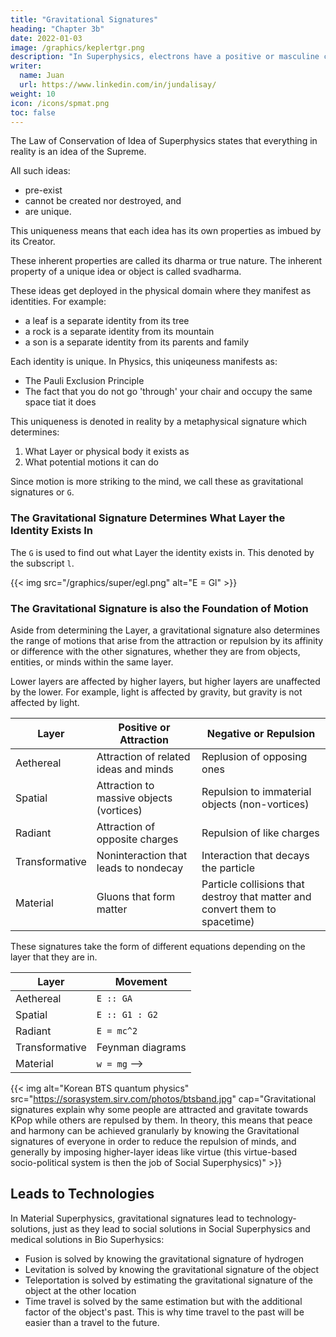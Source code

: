 ```yaml
---
title: "Gravitational Signatures"
heading: "Chapter 3b"
date: 2022-01-03
image: /graphics/keplertgr.png
description: "In Superphysics, electrons have a positive or masculine charge, while protons have a negative or feminine charge"
writer:
  name: Juan
  url: https://www.linkedin.com/in/jundalisay/
weight: 10
icon: /icons/spmat.png
toc: false
---
```



The Law of Conservation of Idea of Superphysics states that everything in reality is an idea of the Supreme. 

All such ideas:
- pre-exist
- cannot be created nor destroyed, and
- are unique.

This uniqueness means that each idea has its own properties as imbued by its Creator.

These inherent properties are called its dharma or true nature. The inherent property of a unique idea or object is called svadharma.

These ideas get deployed in the physical domain where they manifest as identities. For example:
- a leaf is a separate identity from its tree
- a rock is a separate identity from its mountain
- a son is a separate identity from its parents and family  

Each identity is unique. In Physics, this uniqeuness manifests as:
- The Pauli Exclusion Principle
- The fact that you do not go 'through' your chair and occupy the same space tiat it does 

This uniqueness is denoted in reality by a metaphysical signature which determines:

1. What Layer or physical body it exists as
2. What potential motions it can do 

Since motion is more striking to the mind, we call these as gravitational signatures or `G`. 


<!-- interaction between these identities creates movement  -->


### The Gravitational Signature Determines What Layer the Identity Exists In

The `G` is used to find out what Layer the identity exists in. This denoted by the subscript `l`.  

<!-- the strength or energy `E` of the identity depending on what Layer <i><sub>`l`</sub></i> it is in.  -->

{{< img src="/graphics/super/egl.png" alt="E = Gl" >}}

<!-- The resulting energy can be used to reveal the G just as the G can be used to reveal the potential energy of the identity. 

This relationship has different manifestations in the different layers.


<!-- is `E :: Gl` in the Material layer*
- Radioactivity or non-radioactivity is `E :: Gl` in the  layer
-  is `E :: Gl` in the  layer
-  is `E :: Gl` in the  layer
- `` is `E :: Gl` in the Aetheric layer
- `E = G` is `E :: Gl` in the Metaphysical layer -->


<!-- We replace material mass `m` with metaphysical `G` which represents the inherent gravity in every discrete identity, whether that identity be a thing, mind, idea, or feeling.

This `G` is the "gravitational signature" and is really supposed to be `D` as dharma or `T` as tao or True Nature of Socrates. But that would turn away Westerners who have a distaste for non-Western ideas (which is a no-no if we are to unify the human species and put everyone, East and West, 'on the same page'). 

So we can stick with `G` as invented by the British Newton. 
- Like Newton, Socrates would think that this `G` is inherent to the body as what "objects carry in them"
- But unlike Newton who believed that `G` came from a material mass, the Socratic `G` comes from a metaphysical "true nature" which the Hindus call Dharma. 

In this way, the Socratic `G` still ends up as `D` if the thinking person chases it down. You could even say that `G` is the metaphysical DNA of everything in existence that dictates what movements it can do, and actually manifests as the DNA in physical living cells.
 -->

<!-- {{< img src="/graphics/physics/messier.jpg" alt="Messier 87" cap="The invisible gravitational signature of Messier 87 reveals its 'DNA' as jets or flares of energy extending 5,000 light years" >}} -->

<!-- . In non-quasar galaxies, this DNA is in the gravitational signature of every star, just as the DNA of our bodies is in each cell. -->

<!-- This `G` then has five versions*, one for each of five layers represented by l.  -->

<!-- > *You can think of nature having 5 types of gravities. Newtonian gravity is type 5, Einsteinian gravity is type 3 and is called magnetism.  -->

<!-- In this way, the resulting equation E = Gl called [the Eagle](/superphysics/principles/chapter-04c) serves as a template that holds all the equations of potential motion:

> *Superphysics uses [qualimath](/superphysics/principles/chapter-04) which converts `=` into `::` -->


### The Gravitational Signature is also the Foundation of Motion

Aside from determining the Layer, a gravitational signature also determines the range of motions that arise from the attraction or repulsion by its affinity or difference with the other signatures, whether they are from objects, entities, or minds within the same layer.

Lower layers are affected by higher layers, but higher layers are unaffected by the lower. For example, light is affected by gravity, but gravity is not affected by light.


Layer | Positive or Attraction | Negative or Repulsion 
--- | --- | ---
Aethereal | Attraction of related ideas and minds | Replusion of opposing ones
Spatial | Attraction to massive objects (vortices) | Repulsion to immaterial objects (non-vortices)
Radiant | Attraction of opposite charges | Repulsion of like charges
Transformative | Noninteraction that leads to nondecay | Interaction that decays the particle
Material | Gluons that form matter | Particle collisions that destroy that matter and convert them to spacetime)
 <!-- through the Law of Conservation of Idea -->

These signatures take the form of different equations depending on the layer that they are in. 

Layer | Movement 
--- | ---
Aethereal | `E :: GA`
Spatial | `E :: G1 : G2`
Radiant | `E = mc^2`
Transformative | Feynman diagrams 
Material | `w = mg`  -->


{{< img alt="Korean BTS quantum physics" src="https://sorasystem.sirv.com/photos/btsband.jpg" cap="Gravitational signatures explain why some people are attracted and gravitate towards KPop while others are repulsed by them. In theory, this means that peace and harmony can be achieved granularly by knowing the Gravitational signatures of everyone in order to reduce the repulsion of minds, and generally by imposing higher-layer ideas like virtue (this virtue-based socio-political system is then the job of Social Superphysics)" >}}


## Leads to Technologies 

In Material Superphysics, gravitational signatures lead to technology-solutions, just as they lead to social solutions in Social Superphysics and medical solutions in Bio Superhysics:

- Fusion is solved by knowing the gravitational signature of hydrogen
- Levitation is solved by knowing the gravitational signature of the object
- Teleportation is solved by estimating the gravitational signature of the object at the other location 
- Time travel is solved by the same estimation but with the additional factor of the object's past. This is why time travel to the past will be easier than a travel to the future. 
